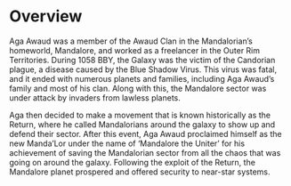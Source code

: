 # Overview

Aga Awaud was a member of the Awaud Clan in the Mandalorian’s homeworld, Mandalore, and worked as a freelancer in the Outer Rim Territories.
During 1058 BBY, the Galaxy was the victim of the Candorian plague, a disease caused by the Blue Shadow Virus.
This virus was fatal, and it ended with numerous planets and families, including Aga Awaud’s family and most of his clan.
Along with this, the Mandalore sector was under attack by invaders from lawless planets.

Aga then decided to make a movement that is known historically as the Return, where he called Mandalorians around the galaxy to show up and defend their sector.
After this event, Aga Awaud proclaimed himself as the new Manda’Lor under the name of ‘Mandalore the Uniter’ for his achievement of saving the Mandalorian sector from all the chaos that was going on around the galaxy.
Following the exploit of the Return, the Mandalore planet prospered and offered security to near-star systems.
